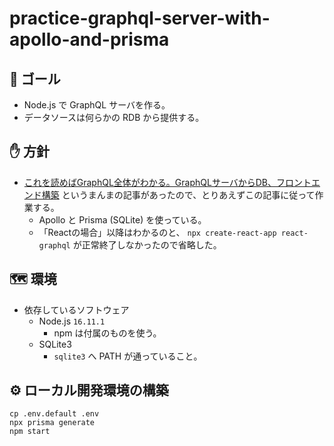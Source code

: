 # practice-graphql-server-with-apollo-and-prisma
## 💁 ゴール

- Node.js で GraphQL サーバを作る。
- データソースは何らかの RDB から提供する。

## ✋ 方針

- [これを読めばGraphQL全体がわかる。GraphQLサーバからDB、フロントエンド構築](https://reffect.co.jp/html/graphql) というまんまの記事があったので、とりあえずこの記事に従って作業する。
  - Apollo と Prisma (SQLite) を使っている。
  - 「Reactの場合」以降はわかるのと、 `npx create-react-app react-graphql` が正常終了しなかったので省略した。

## :world_map: 環境

- 依存しているソフトウェア
  - Node.js `16.11.1`
    - npm は付属のものを使う。
  - SQLite3
    - `sqlite3` へ PATH が通っていること。

## :gear: ローカル開発環境の構築

```
cp .env.default .env
npx prisma generate
npm start
```

